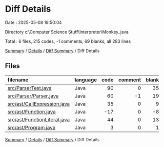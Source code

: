 # Diff Details

Date : 2025-05-08 19:50:04

Directory c:\\Computer Science Stuff\\Interpreter\\Monkey_java

Total : 6 files,  215 codes, -1 comments, 69 blanks, all 283 lines

[Summary](results.md) / [Details](details.md) / [Diff Summary](diff.md) / Diff Details

## Files
| filename | language | code | comment | blank | total |
| :--- | :--- | ---: | ---: | ---: | ---: |
| [src/ParserTest.java](/src/ParserTest.java) | Java | 90 | 0 | 35 | 125 |
| [src/Parser/Parser.java](/src/Parser/Parser.java) | Java | 60 | -1 | 19 | 78 |
| [src/ast/CallExpression.java](/src/ast/CallExpression.java) | Java | 35 | 0 | 9 | 44 |
| [src/ast/Function.java](/src/ast/Function.java) | Java | -17 | 0 | -8 | -25 |
| [src/ast/FunctionLiteral.java](/src/ast/FunctionLiteral.java) | Java | 44 | 0 | 13 | 57 |
| [src/ast/Program.java](/src/ast/Program.java) | Java | 3 | 0 | 1 | 4 |

[Summary](results.md) / [Details](details.md) / [Diff Summary](diff.md) / Diff Details